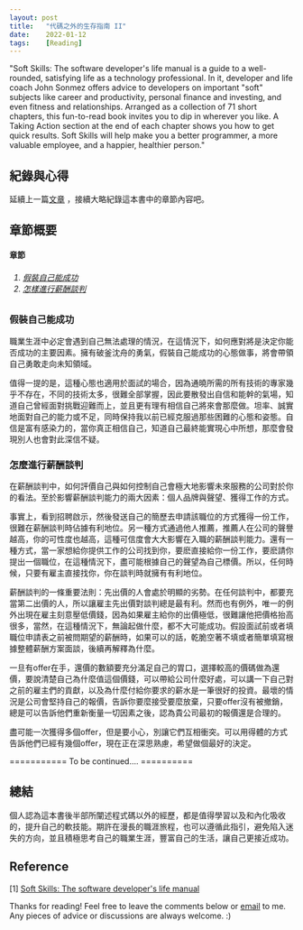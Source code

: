 ```yaml
---
layout: post
title:   "代碼之外的生存指南 II"
date:    2022-01-12
tags:    [Reading]
---
```


"Soft Skills: The software developer's life manual is a guide to a well-rounded, satisfying life as a technology professional. In it, developer and life coach John Sonmez offers advice to developers on important "soft" subjects like career and productivity, personal finance and investing, and even fitness and relationships. Arranged as a collection of 71 short chapters, this fun-to-read book invites you to dip in wherever you like. A Taking Action section at the end of each chapter shows you how to get quick results. Soft Skills will help make you a better programmer, a more valuable employee, and a happier, healthier person."

## 紀錄與心得
延續上一篇[文章][文章] ，接續大略紀錄這本書中的章節內容吧。

## 章節概要 ##
<h4><a name="TableContent"></a> 章節</h4>
<h6><ol>
    <li><a href="#假裝自己能成功">假裝自己能成功</a></li>
    <li><a href="#薪酬談判">怎樣進行薪酬談判</a></li>
</ol></h6>

### <a name="假裝自己能成功">假裝自己能成功</a> ###
職業生涯中必定會遇到自己無法處理的情況，在這情況下，如何應對將是決定你能否成功的主要因素。擁有破釜沈舟的勇氣，假裝自己能成功的心態做事，將會帶領自己勇敢走向未知領域。

值得一提的是，這種心態也適用於面試的場合，因為通曉所需的所有技術的專家幾乎不存在，不同的技術太多，很難全部掌握，因此要散發出自信和能幹的氣場，知道自己曾經面對挑戰迎難而上，並且更有理有相信自己將來會那麼做。坦率、誠實地面對自己的能力或不足，同時保持我以前已經克服過那些困難的心態和姿態。自信是富有感染力的，當你真正相信自己，知道自己最終能實現心中所想，那麼會發現別人也會對此深信不疑。


### <a name="薪酬談判">怎麼進行薪酬談判</a> ###
在薪酬談判中，如何評價自己與如何控制自己會極大地影響未來服務的公司對於你的看法。至於影響薪酬談判能力的兩大因素：個人品牌與聲望、獲得工作的方式。

事實上，看到招聘啟示，然後發送自己的簡歷去申請該職位的方式獲得一份工作，很難在薪酬談判時佔據有利地位。另一種方式通過他人推薦，推薦人在公司的聲譽越高，你的可性度也越高，這種可信度會大大影響在入職的薪酬談判能力。還有一種方式，當一家想給你提供工作的公司找到你，要麽直接給你一份工作，要麽請你提出一個職位，在這種情況下，盡可能根據自己的聲望為自己標價。所以，任何時候，只要有雇主直接找你，你在談判時就擁有有利地位。

薪酬談判的一條重要法則：先出價的人會處於明顯的劣勢。在任何談判中，都要充當第二出價的人，所以讓雇主先出價對談判總是最有利。然而也有例外，唯一的例外出現在雇主刻意壓低價錢，因為如果雇主給你的出價極低，很難讓他把價格抬高很多，當然，在這種情況下，無論起做什麼，都不大可能成功。假設面試前或者填職位申請表之前被問期望的薪酬時，如果可以的話，乾脆空著不填或者簡單填寫根據整體薪酬方案面談，後續再解釋為什麼。

一旦有offer在手，還價的數額要充分滿足自己的胃口，選擇較高的價碼做為還價，要說清楚自己為什麼值這個價錢，可以帶給公司什麼好處，可以講一下自己對之前的雇主們的貢獻，以及為什麼付給你要求的薪水是一筆很好的投資。最壞的情況是公司會堅持自己的報價，告訴你要麼接受要麼放棄，只要offer沒有被撤銷，總是可以告訴他們重新衡量一切因素之後，認為貴公司最初的報價還是合理的。

盡可能一次獲得多個offer，但是要小心，別讓它們互相衝突。可以用得體的方式告訴他們已經有幾個offer，現在正在深思熟慮，希望做個最好的決定。

=========== To be continued…. ==========

## 總結 ##
個人認為這本書後半部所闡述程式碼以外的經歷，都是值得學習以及和內化吸收的，提升自己的軟技能。期許在漫長的職涯旅程，也可以遵循此指引，避免陷入迷失的方向，並且積極思考自己的職業生涯，豐富自己的生活，讓自己更接近成功。

## Reference ##
[1] [Soft Skills: The software developer's life manual](https://www.amazon.com/Soft-Skills-software-developers-manual/dp/1617292397)

[softskills]:https://www.amazon.com/Soft-Skills-software-developers-manual/dp/1617292397 "https://www.amazon.com/Soft-Skills-software-developers-manual/dp/1617292397"

[文章]:https://s311354.github.io/Louis.github.io/2021/10/12/代碼之外的生存指南_I/ "https://s311354.github.io/Louis.github.io/2021/10/12/代碼之外的生存指南_I/"

<p>Thanks for reading! Feel free to leave the comments below or <a href="mailto:qazqazqaz850@gmail.com">email</a> to me. Any pieces of advice or discussions are always welcome. :)</p>
